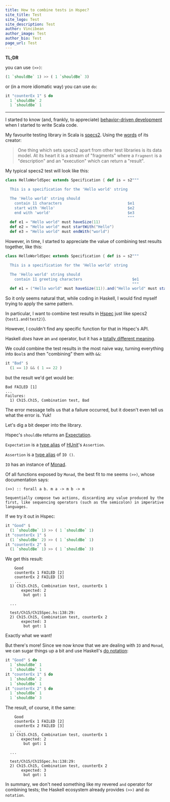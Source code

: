 ```yaml
---
title: How to combine tests in Hspec? 
site_title: Test
site_logo: Test
site_description: Test
author: Vincibean
author_image: Test
author_bio: Test
page_url: Test
---
```


**TL;DR**

you can use `(>>)`:
```haskell
(1 `shouldBe` 1) >> ( 1 `shouldBe` 3)
```

or (in a more idiomatic way) you can use `do`:
```haskell
it "counterEx 1" $ do
  1 `shouldBe` 2
  1 `shouldBe` 1
```

---

I started to know (and, frankly, to appreciate) [behavior-driven development](https://en.wikipedia.org/wiki/Behavior-driven_development) when I started to write Scala code.

My favourite testing library in Scala is [specs2](https://etorreborre.github.io/specs2/). Using the [words](https://medium.com/@etorreborre_99063/becoming-reasonable-361d7f674ee0) of its creator: 
> One thing which sets specs2 apart from other test libraries is its data model. At its heart it is a stream of "fragments" where a `Fragment` is a "description" and an "execution" which can return a "result".

My typical specs2 test will look like this:
```scala
class HelloWorldSpec extends Specification { def is = s2"""

  This is a specification for the 'Hello world' string

  The 'Hello world' string should
    contain 11 characters                             $e1
    start with 'Hello'                                $e2
    end with 'world'                                  $e3
                                                      """
  def e1 = "Hello world" must haveSize(11)
  def e2 = "Hello world" must startWith("Hello")
  def e3 = "Hello world" must endWith("world")
```

However, in time, I started to appreciate the value of combining test results together, like this:
```scala
class HelloWorldSpec extends Specification { def is = s2"""

  This is a specification for the 'Hello world' string

  The 'Hello world' string should
    contain 11 greeting characters                      $e1
                                                        """
  def e1 = ("Hello world" must haveSize(11)).and("Hello world" must startWith("Hello"))
```

So it only seems natural that, while coding in Haskell, I would find myself trying to apply the same pattern. 

In particular, I want to combine test results in [Hspec](https://hspec.github.io/) just like specs2 (`test1.and(test2)`).

However, I couldn't find any specific function for that in Hspec's API.

Haskell _does_ have an `and` operator, but it has a [totally different meaning](https://hackage.haskell.org/package/base-4.14.0.0/docs/Prelude.html#v:and).

We could combine the test results in the most naive way, turning everything into `Bool`s and then "combining" them with `&&`:
```haskell
it "Bad" $ 
  (1 == 1) && ( 1 == 22 )
```
but the result we'd get would be:
```
Bad FAILED [1]
...
Failures:
  1) Ch15.Ch15, Combination test, Bad
```
The error message tells us that a failure occurred, but it doesn't even tell us what the error is. Yuk!

Let's dig a bit deeper into the library.

Hspec's `shouldBe` returns an [Expectation](https://hackage.haskell.org/package/hspec-expectations-0.8.2/docs/Test-Hspec-Expectations.html#v:shouldBe). 

`Expectation` is a [type alias](https://hackage.haskell.org/package/hspec-expectations-0.8.2/docs/Test-Hspec-Expectations.html#t:Expectation) of [HUnit](https://hackage.haskell.org/package/HUnit)'s `Assertion`.

`Assertion` is a [type alias](https://hackage.haskell.org/package/HUnit-1.5.0.0/docs/Test-HUnit-Lang.html#t:Assertion) of `IO ()`.

`IO` has an instance of [Monad](https://hackage.haskell.org/package/base-4.9.0.0/docs/Control-Monad.html#t:Monad).

Of all functions exposed by `Monad`, the best fit to me seems `(>>)`, whose documentation says:
```
(>>) :: forall a b. m a -> m b -> m

Sequentially compose two actions, discarding any value produced by the first, like sequencing operators (such as the semicolon) in imperative languages.
```
If we try it out in Hspec:
```haskell
it "Good" $ 
  (1 `shouldBe` 1) >> ( 1 `shouldBe` 1)
it "counterEx 1" $ 
  (1 `shouldBe` 2) >> ( 1 `shouldBe` 1)
it "counterEx 2" $ 
  (1 `shouldBe` 1) >> ( 1 `shouldBe` 3)
```
We get this result:
```
    Good
    counterEx 1 FAILED [2]
    counterEx 2 FAILED [3]
    ...
  1) Ch15.Ch15, Combination test, counterEx 1
       expected: 2
        but got: 1

  ...

  test/Ch15/Ch15Spec.hs:138:29: 
  2) Ch15.Ch15, Combination test, counterEx 2
       expected: 3
        but got: 1
```
Exactly what we want!

But there's more! Since we now know that we are dealing with `IO` and `Monad`, we can sugar things up a bit and use Haskell's [do notation](https://en.wikibooks.org/wiki/Haskell/do_notation):
```haskell
it "Good" $ do
  1 `shouldBe` 1
  1 `shouldBe` 1
it "counterEx 1" $ do
  1 `shouldBe` 2
  1 `shouldBe` 1
it "counterEx 2" $ do
  1 `shouldBe` 1
  1 `shouldBe` 3
```

The result, of course, it the same:
```
    Good
    counterEx 1 FAILED [2]
    counterEx 2 FAILED [3]
    ...
  1) Ch15.Ch15, Combination test, counterEx 1
       expected: 2
        but got: 1

  ...

  test/Ch15/Ch15Spec.hs:138:29: 
  2) Ch15.Ch15, Combination test, counterEx 2
       expected: 3
        but got: 1
```

In summary, we don't need something like my revered `and` operator for combining tests; the Haskell ecosystem already provides `(>>)` and `do notation`.